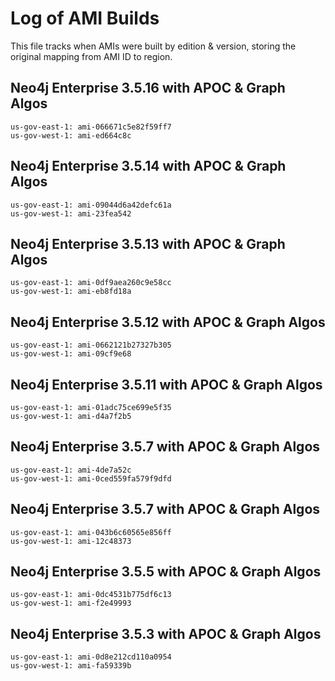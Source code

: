 # Log of AMI Builds

This file tracks when AMIs were built by edition & version, storing the original mapping
from AMI ID to region.

## Neo4j Enterprise 3.5.16 with APOC & Graph Algos

```
us-gov-east-1: ami-066671c5e82f59ff7
us-gov-west-1: ami-ed664c8c
```

## Neo4j Enterprise 3.5.14 with APOC & Graph Algos

```
us-gov-east-1: ami-09044d6a42defc61a
us-gov-west-1: ami-23fea542
```

## Neo4j Enterprise 3.5.13 with APOC & Graph Algos

```
us-gov-east-1: ami-0df9aea260c9e58cc
us-gov-west-1: ami-eb8fd18a
```

## Neo4j Enterprise 3.5.12 with APOC & Graph Algos

```
us-gov-east-1: ami-0662121b27327b305
us-gov-west-1: ami-09cf9e68
```

## Neo4j Enterprise 3.5.11 with APOC & Graph Algos

```
us-gov-east-1: ami-01adc75ce699e5f35
us-gov-west-1: ami-d4a7f2b5
```

## Neo4j Enterprise 3.5.7 with APOC & Graph Algos

```
us-gov-east-1: ami-4de7a52c
us-gov-west-1: ami-0ced559fa579f9dfd
```

## Neo4j Enterprise 3.5.7 with APOC & Graph Algos

```
us-gov-east-1: ami-043b6c60565e856ff
us-gov-west-1: ami-12c48373
```

## Neo4j Enterprise 3.5.5 with APOC & Graph Algos

```
us-gov-east-1: ami-0dc4531b775df6c13
us-gov-west-1: ami-f2e49993
```

## Neo4j Enterprise 3.5.3 with APOC & Graph Algos

```
us-gov-east-1: ami-0d8e212cd110a0954
us-gov-west-1: ami-fa59339b
```
